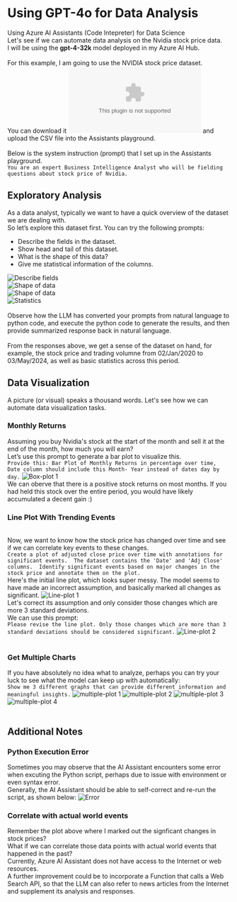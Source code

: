# Using GPT-4o for Data Analysis
Using Azure AI Assistants (Code Intepreter) for Data Science
<br> Let's see if we can automate data analysis on the Nvidia stock price data.
<br> I will be using the <b>gpt-4-32k</b> model deployed in my Azure AI Hub.
<br>
<br>
For this example, I am going to use the NVIDIA stock price dataset.
<br>You can download it ![here](nvda_stock_data.csv) and upload the CSV file into the Assistants playground.
<br>
<br> Below is the system instruction (prompt) that I set up in the Assistants playground.
<br> `You are an expert Business Intelligence Analyst who will be fielding questions about stock price of Nvidia.`
<br>
## Exploratory Analysis
As a data analyst, typically we want to have a quick overview of the dataset we are dealing with.
<br>So let’s explore this dataset first. You can try the following prompts:
* Describe the fields in the dataset.
* Show head and tail of this dataset.
* What is the shape of this data?
* Give me statistical information of the columns.

![Describe fields](images/Image1.png)
<br>
![Shape of data](images/Image2.png)
<br>
![Shape of data](images/Image3.png)
<br>
![Statistics](images/Image4.png)
<br>
<br> Observe how the LLM has converted your prompts from natural language to python code, and execute the python code to generate the results, and then provide summarized response back in natural language.
<br>
<br> From the responses above, we get a sense of the dataset on hand, for example, the stock price and trading volumne from 02/Jan/2020 to 03/May/2024, as well as basic statistics across this period.
<br>
## Data Visualization
A picture (or visual) speaks a thousand words. Let's see how we can automate data visualization tasks.
### Monthly Returns
Assuming you buy Nvidia's stock at the start of the month and sell it at the end of the month, how much you will earn?
<br>Let’s use this prompt to generate a bar plot to visualize this.
<br>
`Provide this: Bar Plot of Monthly Returns in percentage over time, 
Date column should include this Month- Year instead of dates day by day.`
![Box-plot 1](images/Image5.png)
<br> We can oberve that there is a positive stock returns on most months. If you had held this stock over the entire period, you would have likely accumulated a decent gain :)
<br>
### Line Plot With Trending Events
<br> Now, we want to know how the stock price has changed over time and see if we can correlate key events to these changes.
<br>
`Create a plot of adjusted close price over time with annotations for significant events. 
The dataset contains the 'Date' and 'Adj Close' columns. 
Identify significant events based on major changes in the stock price and annotate them on the plot.`
<br> Here's the initial line plot, which looks super messy. The model seems to have made an incorrect assumption, and basically marked all changes as significant.
![Line-plot 1](images/Image6.png)
<br> Let's correct its assumption and only consider those changes which are more 3 standard deviations.
<br> We can use this prompt:
<br>
`Please revise the line plot. Only those changes which are more than 3 standard deviations should be considered significant.`
![Line-plot 2](images/Image7.png)
<br>
<br>
### Get Multiple Charts
If you have absolutely no idea what to analyze, perhaps you can try your luck to see what the model can keep up with automatically:
<br>
`Show me 3 different graphs that can provide different information and meaningful insights.`
![multiple-plot 1](images/Image8-1.png)
![multiple-plot 2](images/Image8-2.png) ![multiple-plot 3](images/Image8-3.png) ![multiple-plot 4](images/Image8-4.png)
<br>
<br> 
## Additional Notes
### Python Execution Error
Sometimes you may observe that the AI Assistant encounters some error when excuting the Python script, perhaps due to issue with environment or even syntax error.
<br> Generally, the AI Assistant should be able to self-correct and re-run the script, as shown below:
![Error](images/Image9.png)
<br>
### Correlate with actual world events
Remember the plot above where I marked out the signficant changes in stock prices?
<br> What if we can correlate those data points with actual world events that happened in the past?
<br> Currently, Azure AI Assistant does not have access to the Internet or web resources.
<br> A further improvement could be to incorporate a Function that calls a Web Search API, so that the LLM can also refer to news articles from the Internet and supplement its analysis and responses.
